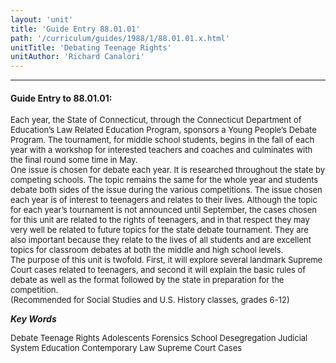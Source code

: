 ```yaml
---
layout: 'unit'
title: 'Guide Entry 88.01.01'
path: '/curriculum/guides/1988/1/88.01.01.x.html'
unitTitle: 'Debating Teenage Rights'
unitAuthor: 'Richard Canalori'
---
```


<body>
<hr/>
 <h4>
  Guide Entry to 88.01.01:
 </h4>
 <font size="-1">
  <dl>
   <dt>
    Each year, the State of Connecticut, through the Connecticut Department of Education’s Law Related Education Program, sponsors a Young People’s Debate Program. The tournament, for middle school students, begins in the fall of each year with a workshop for interested teachers and coaches and culminates with the final round some time in May.
    <dt>
     One issue is chosen for debate each year. It is researched throughout the state by competing schools. The topic remains the same for the whole year and students debate both sides of the issue during the various competitions. The issue chosen each year is of interest to teenagers and relates to their lives. Although the topic for each year’s tournament is not announced until September, the cases chosen for this unit are related to the rights of teenagers, and in that respect they may very well be related to future topics for the state debate tournament. They are also important because they relate to the lives of all students and are excellent topics for classroom debates at both the middle and high school levels.
     <dt>
      The purpose of this unit is twofold. First, it will explore several landmark Supreme Court cases related to teenagers, and second it will explain the basic rules of debate as well as the format followed by the state in preparation for the competition.
      <dt>
       (Recommended for Social Studies and U.S. History classes, grades 6-12)
      </dt>
     </dt>
    </dt>
   </dt>
  </dl>
 </font>
 <p>
  <b>
   <i>
    Key Words
   </i>
  </b>
  <br/>
  <font size="-1">
   <dl>
    <dt>
     Debate Teenage Rights Adolescents Forensics School Desegregation Judicial System Education Contemporary Law Supreme Court Cases
</dt>
   </dl>
  </font>
 </p>
</body>

